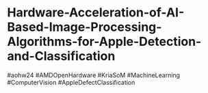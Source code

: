 # Hardware-Acceleration-of-AI-Based-Image-Processing-Algorithms-for-Apple-Detection-and-Classification
#aohw24 #AMDOpenHardware #KriaSoM #MachineLearning #ComputerVision #AppleDefectClassification
